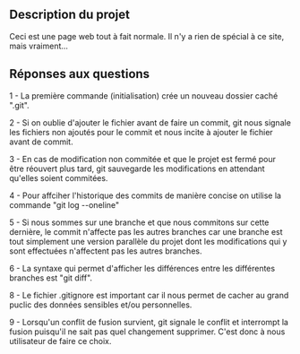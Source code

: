 ## Description du projet

Ceci est une page web tout à fait normale.
Il n'y a rien de spécial à ce site, mais vraiment...

## Réponses aux questions

1 - La première commande (initialisation) crée un nouveau dossier caché ".git".

2 - Si on oublie d'ajouter le fichier avant de faire un commit, git nous signale les
fichiers non ajoutés pour le commit et nous incite à ajouter le fichier avant de commit.

3 - En cas de modification non commitée et que le projet est fermé pour être réouvert
plus tard, git sauvegarde les modifications en attendant qu'elles soient commitées.

4 - Pour affciher l'historique des commits de manière concise on utilise la commande "git log --oneline"

5 - Si nous sommes sur une branche et que nous commitons sur cette dernière, le
commit n'affecte pas les autres branches car une branche est tout simplement une version
parallèle du projet dont les modifications qui y sont effectuées n'affectent pas les
autres branches.

6 - La syntaxe qui permet d'afficher les différences entre les différentes branches est
"git diff".

8 - Le fichier .gitignore est important car il nous permet de cacher au grand puclic
des données sensibles et/ou personnelles.

9 - Lorsqu'un conflit de fusion survient, git signale le conflit et interrompt la fusion
puisqu'il ne sait pas quel changement supprimer. C'est donc à nous utilisateur de faire
ce choix.
